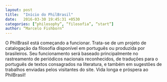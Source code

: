 ```yaml
---
layout: post
title:  "Início do PhilBrasil"
date:   2016-03-30 19:45:31 +0530
categories: [“philosophy”, “filosofia”, “start”]
author: “Marcelo Fishborn“
---
```

O PhilBrasil está começando a funcionar. Trata-se de um projeto de catalogação da filosofia disponível em português ou produzida por brasileiros. Seu funcionamento será baseado principalmente no rastreamento de periódicos nacionais reconhecidos, de traduções para o português de textos consagrados na literatura, e também em sugestões de trabalhos enviadas pelos visitantes do site.
Vida longa e próspera ao PhilBrasil!